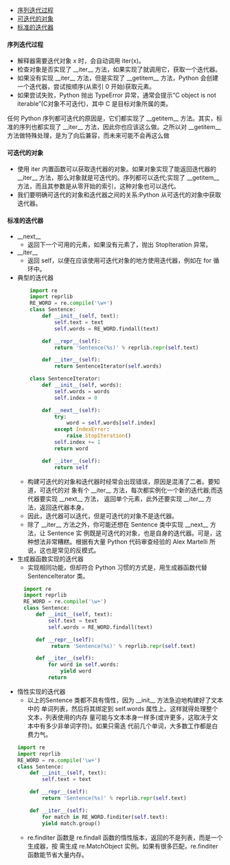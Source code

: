 - [序列迭代过程](#%e5%ba%8f%e5%88%97%e8%bf%ad%e4%bb%a3%e8%bf%87%e7%a8%8b)
- [可迭代的对象](#%e5%8f%af%e8%bf%ad%e4%bb%a3%e7%9a%84%e5%af%b9%e8%b1%a1)
- [标准的迭代器](#%e6%a0%87%e5%87%86%e7%9a%84%e8%bf%ad%e4%bb%a3%e5%99%a8)
#### 序列迭代过程
- 解释器需要迭代对象 x 时，会自动调用 iter(x)。
- 检查对象是否实现了 \_\_iter__ 方法，如果实现了就调用它，获取一个迭代器。
- 如果没有实现 \_\_iter__ 方法，但是实现了 \_\_getitem__ 方法，Python 会创建一个迭代器，尝试按顺序(从索引 0 开始)获取元素。
- 如果尝试失败，Python 抛出 TypeError 异常，通常会提示“C object is not iterable”(C对象不可迭代)，其中 C 是目标对象所属的类。
 
任何 Python 序列都可迭代的原因是，它们都实现了 \_\_getitem__ 方法。其实，标准的序列也都实现了 \_\_iter__ 方法，因此你也应该这么做。之所以对 \_\_getitem__ 方法做特殊处理，是为了向后兼容，而未来可能不会再这么做
#### 可迭代的对象
- 使用 iter 内置函数可以获取迭代器的对象。如果对象实现了能返回迭代器的 \_\_iter__ 方法，那么对象就是可迭代的。序列都可以迭代;实现了 \_\_getitem__ 方法，而且其参数是从零开始的索引，这种对象也可以迭代。
- 我们要明确可迭代的对象和迭代器之间的关系:Python 从可迭代的对象中获取迭代器。
#### 标准的迭代器
- \_\_next__
  - 返回下一个可用的元素，如果没有元素了，抛出 StopIteration 异常。
- \_\_iter__
  - 返回 self，以便在应该使用可迭代对象的地方使用迭代器，例如在 for 循环中。
- 典型的迭代器
    ~~~python
        import re
        import reprlib
        RE_WORD = re.compile('\w+')
        class Sentence:
            def __init__(self, text):
                self.text = text
                self.words = RE_WORD.findall(text)

            def __repr__(self):
                return 'Sentence(%s)' % reprlib.repr(self.text)

            def __iter__(self):
                return SentenceIterator(self.words)

        class SentenceIterator:
            def __init__(self, words): 
                self.words = words
                self.index = 0

            def __next__(self):
                try:
                    word = self.words[self.index]
                except IndexError:
                    raise StopIteration()
                self.index += 1
                return word

            def __iter__(self):
                return self
    ~~~
    - 构建可迭代的对象和迭代器时经常会出现错误，原因是混淆了二者。要知道，可迭代的对 象有个 \_\_iter__ 方法，每次都实例化一个新的迭代器;而迭代器要实现 \_\_next__ 方法， 返回单个元素，此外还要实现 \_\_iter__ 方法，返回迭代器本身。
    - 因此，迭代器可以迭代，但是可迭代的对象不是迭代器。
    - 除了 \_\_iter__ 方法之外，你可能还想在 Sentence 类中实现 \_\_next__ 方法，让 Sentence 实 例既是可迭代的对象，也是自身的迭代器。可是，这种想法非常糟糕。根据有大量 Python 代码审查经验的 Alex Martelli 所说，这也是常见的反模式。
- 生成器函数实现的迭代器
  - 实现相同功能，但却符合 Python 习惯的方式是，用生成器函数代替 SentenceIterator 类。
  ~~~python
    import re
    import reprlib
    RE_WORD = re.compile('\w+')
    class Sentence:
        def __init__(self, text):
            self.text = text
            self.words = RE_WORD.findall(text)

        def __repr__(self):
             return 'Sentence(%s)' % reprlib.repr(self.text)

        def __iter__(self):
            for word in self.words:
                yield word
            return
    ~~~
- 惰性实现的迭代器
    - 以上的Sentence 类都不具有惰性，因为 \_\_init__ 方法急迫地构建好了文本中的 单词列表，然后将其绑定到 self.words 属性上。这样就得处理整个文本，列表使用的内存 量可能与文本本身一样多(或许更多，这取决于文本中有多少非单词字符)。如果只需迭 代前几个单词，大多数工作都是白费力气。
    ~~~python
    import re
    import reprlib
    RE_WORD = re.compile('\w+')
    class Sentence:
        def __init__(self, text):
            self.text = text

        def __repr__(self):
            return 'Sentence(%s)' % reprlib.repr(self.text)

        def __iter__(self):
            for match in RE_WORD.finditer(self.text):
            yield match.group()
    ~~~
    - re.finditer 函数是 re.findall 函数的惰性版本，返回的不是列表，而是一个生成器，按 需生成 re.MatchObject 实例。如果有很多匹配，re.finditer 函数能节省大量内存。 








